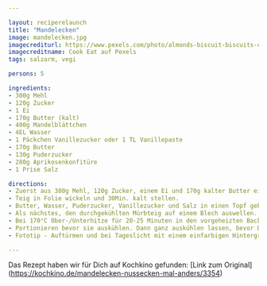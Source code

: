 ```yaml
---

layout: reciperelaunch
title: "Mandelecken"
image: mandelecken.jpg
imagecrediturl: https://www.pexels.com/photo/almonds-biscuit-biscuits-christmas-cookies-768888/
imagecreditname: Cook Eat auf Pexels
tags: salzarm, vegi

persons: 5

ingredients:
- 300g Mehl
- 120g Zucker
- 1 Ei
- 170g Butter (kalt)
- 400g Mandelblättchen
- 4EL Wasser
- 1 Päckchen Vanillezucker oder 1 TL Vanillepaste
- 170g Butter
- 130g Puderzucker
- 280g Aprikosenkonfitüre
- 1 Prise Salz

directions:
- Zuerst aus 300g Mehl, 120g Zucker, einem Ei und 170g kalter Butter einen Mürbteig kneten.
- Teig in Folie wickeln und 30Min. kalt stellen.
- Butter, Wasser, Puderzucker, Vanillezucker und Salz in einen Topf geben und erwärmen bis alles flüssig ist, bevor die Mandeln dazu kommen.
- Als nächstes, den durchgekühlten Mürbteig auf einem Blech auswellen. Erst mit Aprikosen Konfitüre dann mit der Mandelmasse gleichmässig bestreichen.
- Bei 170°C Ober-/Unterhitze für 20-25 Minuten in den vorgeheizten Backofen bis alles Goldgelb gebacken ist.
- Portionieren bevor sie auskühlen. Dann ganz auskühlen lassen, bevor Du sie mit Zitronenschlangen oder Schokolade verzierst.
- Fototip - Auftürmen und bei Tageslicht mit einem einfarbigen Hintergrund fotografieren.

---
```


Das Rezept haben wir für Dich auf Kochkino gefunden: [Link zum Original] (https://kochkino.de/mandelecken-nussecken-mal-anders/3354)
